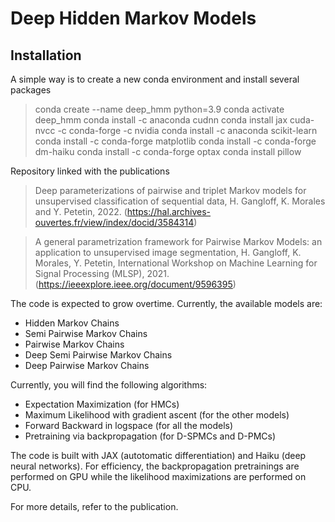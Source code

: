 # Deep Hidden Markov Models

## Installation
A simple way is to create a new conda environment and install several packages
> conda create --name deep_hmm python=3.9
> conda activate deep_hmm
> conda install -c anaconda cudnn
> conda install jax cuda-nvcc -c conda-forge -c nvidia
> conda install -c anaconda scikit-learn 
> conda install -c conda-forge matplotlib 
> conda install -c conda-forge dm-haiku 
> conda install -c conda-forge optax
> conda install pillow

Repository linked with the publications

> Deep parameterizations of pairwise and triplet Markov models for unsupervised
> classification of sequential data, H. Gangloff, K. Morales and Y. Petetin, 2022. 
> (https://hal.archives-ouvertes.fr/view/index/docid/3584314)

> A general parametrization framework for Pairwise Markov Models: an application to unsupervised image segmentation, H. Gangloff, K. Morales, Y. Petetin, International Workshop on Machine Learning for Signal Processing (MLSP), 2021.
> (https://ieeexplore.ieee.org/document/9596395)

The code is expected to grow overtime. Currently, the available models are:
- Hidden Markov Chains
- Semi Pairwise Markov Chains
- Pairwise Markov Chains
- Deep Semi Pairwise Markov Chains
- Deep Pairwise Markov Chains

Currently, you will find the following algorithms:
- Expectation Maximization (for HMCs)
- Maximum Likelihood with gradient ascent (for the other models)
- Forward Backward in logspace (for all the models)
- Pretraining via backpropagation (for D-SPMCs and D-PMCs)

The code is built with JAX (autotomatic differentiation) and Haiku (deep neural networks). For efficiency, the backpropagation pretrainings are performed on GPU while the likelihood maximizations are performed on CPU.

For more details, refer to the publication.
